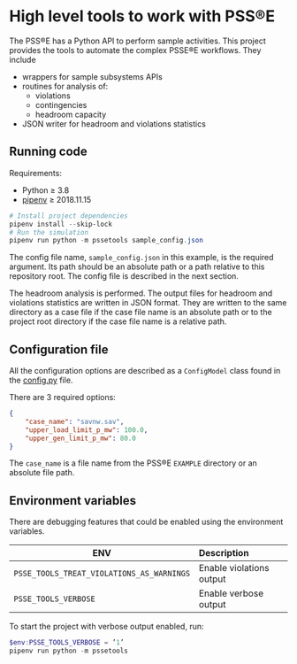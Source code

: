 # High level tools to work with PSS®E #

The PSS®E has a Python API to perform sample activities. This project provides the tools to automate the complex PSSE®E
workflows. They include

- wrappers for sample subsystems APIs
- routines for analysis of:
  - violations
  - contingencies
  - headroom capacity
- JSON writer for headroom and violations statistics

## Running code #

Requirements:

- Python ≥ 3.8
- [pipenv](https://pipenv.readthedocs.io/en/latest/) ≥ 2018.11.15

```powershell
# Install project dependencies
pipenv install --skip-lock
# Run the simulation
pipenv run python -m pssetools sample_config.json
```

The config file name, `sample_config.json` in this example, is the required argument. Its path should be an absolute
path or a path relative to this repository root. The config file is described in the next section.

The headroom analysis is performed. The output files for headroom and violations statistics are written in JSON format.
They are written to the same directory as a case file if the case file name is an absolute path or to the project root
directory if the case file name is a relative path.

## Configuration file #

All the configuration options are described as a `ConfigModel` class found in the [config.py](./pssetools/config.py)
file.

There are 3 required options:

```json
{
    "case_name": "savnw.sav",
    "upper_load_limit_p_mw": 100.0,
    "upper_gen_limit_p_mw": 80.0
}
```

The `case_name` is a file name from the PSS®E `EXAMPLE` directory or an absolute file path.

## Environment variables #

There are debugging features that could be enabled using the environment variables.

| ENV                                       | Description              |
|-------------------------------------------|:-------------------------|
| `PSSE_TOOLS_TREAT_VIOLATIONS_AS_WARNINGS` | Enable violations output |
| `PSSE_TOOLS_VERBOSE`                      | Enable verbose output    |


To start the project with verbose output enabled, run:

```powershell
$env:PSSE_TOOLS_VERBOSE = ’1’
pipenv run python -m pssetools
```
